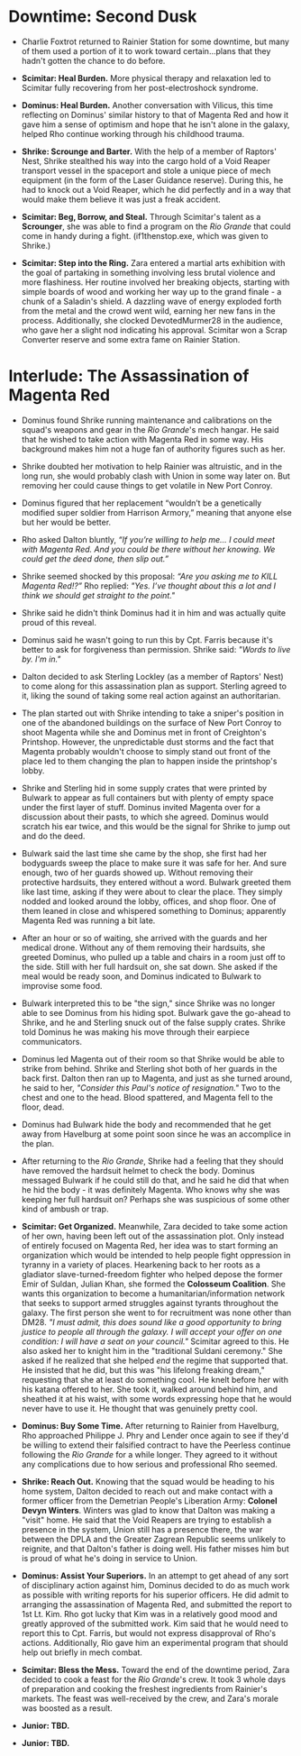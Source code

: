 # Downtime: Second Dusk
- Charlie Foxtrot returned to Rainier Station for some downtime, but many of them used a portion of it to work toward certain...plans that they hadn't gotten the chance to do before. 

- **Scimitar: Heal Burden.** More physical therapy and relaxation led to Scimitar fully recovering from her post-electroshock syndrome.

- **Dominus: Heal Burden.** Another conversation with Vilicus, this time reflecting on Dominus' similar history to that of Magenta Red and how it gave him a sense of optimism and hope that he isn't alone in the galaxy, helped Rho continue working through his childhood trauma.

- **Shrike: Scrounge and Barter.** With the help of a member of Raptors' Nest, Shrike stealthed his way into the cargo hold of a Void Reaper transport vessel in the spaceport and stole a unique piece of mech equipment (in the form of the Laser Guidance reserve). During this, he had to knock out a Void Reaper, which he did perfectly and in a way that would make them believe it was just a freak accident.

- **Scimitar: Beg, Borrow, and Steal.** Through Scimitar's talent as a **Scrounger**, she was able to find a program on the *Rio Grande* that could come in handy during a fight. (if1thenstop.exe, which was given to Shrike.)

- **Scimitar: Step into the Ring.** Zara entered a martial arts exhibition with the goal of partaking in something involving less brutal violence and more flashiness. Her routine involved her breaking objects, starting with simple boards of wood and working her way up to the grand finale - a chunk of a Saladin's shield. A dazzling wave of energy exploded forth from the metal and the crowd went wild, earning her new fans in the process. Additionally, she clocked DevotedMurmer28 in the audience, who gave her a slight nod indicating his approval. Scimitar won a Scrap Converter reserve and some extra fame on Rainier Station.

# Interlude: The Assassination of Magenta Red
- Dominus found Shrike running maintenance and calibrations on the squad's weapons and gear in the *Rio Grande*'s mech hangar. He said that he wished to take action with Magenta Red in some way. His background makes him not a huge fan of authority figures such as her.
- Shrike doubted her motivation to help Rainier was altruistic, and in the long run, she would probably clash with Union in some way later on. But removing her could cause things to get volatile in New Port Conroy.
- Dominus figured that her replacement “wouldn’t be a genetically modified super soldier from Harrison Armory,” meaning that anyone else but her would be better.
- Rho asked Dalton bluntly, *“If you’re willing to help me… I could meet with Magenta Red. And you could be there without her knowing. We could get the deed done, then slip out.”*
- Shrike seemed shocked by this proposal: *“Are you asking me to KILL Magenta Red!?”* Rho replied: *"Yes. I’ve thought about this a lot and I think we should get straight to the point."*
- Shrike said he didn't think Dominus had it in him and was actually quite proud of this reveal.
- Dominus said he wasn't going to run this by Cpt. Farris because it's better to ask for forgiveness than permission. Shrike said: *"Words to live by. I'm in."*
- Dalton decided to ask Sterling Lockley (as a member of Raptors' Nest) to come along for this assassination plan as support. Sterling agreed to it, liking the sound of taking some real action against an authoritarian.
- The plan started out with Shrike intending to take a sniper's position in one of the abandoned buildings on the surface of New Port Conroy to shoot Magenta while she and Dominus met in front of Creighton's Printshop. However, the unpredictable dust storms and the fact that Magenta probably wouldn't choose to simply stand out front of the place led to them changing the plan to happen inside the printshop's lobby.
- Shrike and Sterling hid in some supply crates that were printed by Bulwark to appear as full containers but with plenty of empty space under the first layer of stuff. Dominus invited Magenta over for a discussion about their pasts, to which she agreed. Dominus would scratch his ear twice, and this would be the signal for Shrike to jump out and do the deed.
- Bulwark said the last time she came by the shop, she first had her bodyguards sweep the place to make sure it was safe for her. And sure enough, two of her guards showed up. Without removing their protective hardsuits, they entered without a word. Bulwark greeted them like last time, asking if they were about to clear the place. They simply nodded and looked around the lobby, offices, and shop floor. One of them leaned in close and whispered something to Dominus; apparently Magenta Red was running a bit late.
- After an hour or so of waiting, she arrived with the guards and her medical drone. Without any of them removing their hardsuits, she greeted Dominus, who pulled up a table and chairs in a room just off to the side. Still with her full hardsuit on, she sat down. She asked if the meal would be ready soon, and Dominus indicated to Bulwark to improvise some food.
- Bulwark interpreted this to be "the sign," since Shrike was no longer able to see Dominus from his hiding spot. Bulwark gave the go-ahead to Shrike, and he and Sterling snuck out of the false supply crates. Shrike told Dominus he was making his move through their earpiece communicators. 
- Dominus led Magenta out of their room so that Shrike would be able to strike from behind. Shrike and Sterling shot both of her guards in the back first. Dalton then ran up to Magenta, and just as she turned around, he said to her, *"Consider this Paul's notice of resignation."* Two to the chest and one to the head. Blood spattered, and Magenta fell to the floor, dead.
- Dominus had Bulwark hide the body and recommended that he get away from Havelburg at some point soon since he was an accomplice in the plan.
- After returning to the *Rio Grande*, Shrike had a feeling that they should have removed the hardsuit helmet to check the body. Dominus messaged Bulwark if he could still do that, and he said he did that when he hid the body - it was definitely Magenta. Who knows why she was keeping her full hardsuit on? Perhaps she was suspicious of some other kind of ambush or trap.

- **Scimitar: Get Organized.** Meanwhile, Zara decided to take some action of her own, having been left out of the assassination plot. Only instead of entirely focused on Magenta Red, her idea was to start forming an organization which would be intended to help people fight oppression in tyranny in a variety of places. Hearkening back to her roots as a gladiator slave-turned-freedom fighter who helped depose the former Emir of Suldan, Julian Khan, she formed the **Colosseum Coalition**. She wants this organization to become a humanitarian/information network that seeks to support armed struggles against tyrants throughout the galaxy. The first person she went to for recruitment was none other than DM28. *"I must admit, this does sound like a good opportunity to bring justice to people all through the galaxy. I will accept your offer on one condition: I will have a seat on your council."* Scimitar agreed to this. He also asked her to knight him in the "traditional Suldani ceremony." She asked if he realized that she helped *end* the regime that supported that. He insisted that he did, but this was "his lifelong freaking dream," requesting that she at least do something cool. He knelt before her with his katana offered to her. She took it, walked around behind him, and sheathed it at his waist, with some words expressing hope that he would never have to use it. He thought that was genuinely pretty cool.

- **Dominus: Buy Some Time.** After returning to Rainier from Havelburg, Rho approached Philippe J. Phry and Lender once again to see if they'd be willing to extend their falsified contract to have the Peerless continue following the *Rio Grande* for a while longer. They agreed to it without any complications due to how serious and professional Rho seemed.

- **Shrike: Reach Out.** Knowing that the squad would be heading to his home system, Dalton decided to reach out and make contact with a former officer from the Demetrian People's Liberation Army: **Colonel Devyn Winters**. Winters was glad to know that Dalton was making a "visit" home. He said that the Void Reapers are trying to establish a presence in the system, Union still has a presence there, the war between the DPLA and the Greater Zagrean Republic seems unlikely to reignite, and that Dalton's father is doing well. His father misses him but is proud of what he's doing in service to Union.

- **Dominus: Assist Your Superiors.** In an attempt to get ahead of any sort of disciplinary action against him, Dominus decided to do as much work as possible with writing reports for his superior officers. He did admit to arranging the assassination of Magenta Red, and submitted the report to 1st Lt. Kim. Rho got lucky that Kim was in a relatively good mood and greatly approved of the submitted work. Kim said that he would need to report this to Cpt. Farris, but would not express disapproval of Rho's actions. Additionally, Rio gave him an experimental program that should help out briefly in mech combat.

- **Scimitar: Bless the Mess.** Toward the end of the downtime period, Zara decided to cook a feast for the *Rio Grande*'s crew. It took 3 whole days of preparation and cooking the freshest ingredients from Rainier's markets. The feast was well-received by the crew, and Zara's morale was boosted as a result.

- **Junior: TBD.** 

- **Junior: TBD.** 
